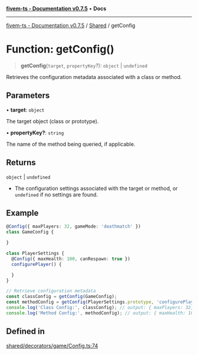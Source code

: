 [**fivem-ts - Documentation v0.7.5**](../../../README.md) • **Docs**

***

[fivem-ts - Documentation v0.7.5](../../../README.md) / [Shared](../README.md) / getConfig

# Function: getConfig()

> **getConfig**(`target`, `propertyKey`?): `object` \| `undefined`

Retrieves the configuration metadata associated with a class or method.

## Parameters

• **target**: `object`

The target object (class or prototype).

• **propertyKey?**: `string`

The name of the method being queried, if applicable.

## Returns

`object` \| `undefined`

- The configuration settings associated with the target or method, or `undefined` if no settings are found.

## Example

```ts
@Config({ maxPlayers: 32, gameMode: 'deathmatch' })
class GameConfig {

}

class PlayerSettings {
  @Config({ maxHealth: 100, canRespawn: true })
  configurePlayer() {

  }
}

// Retrieve configuration metadata
const classConfig = getConfig(GameConfig);
const methodConfig = getConfig(PlayerSettings.prototype, 'configurePlayer');
console.log('Class Config:', classConfig); // output: { maxPlayers: 32, gameMode: 'deathmatch' }
console.log('Method Config:', methodConfig); // output: { maxHealth: 100, canRespawn: true }
```

## Defined in

[shared/decorators/game/Config.ts:74](https://github.com/Purpose-Dev/fivem-ts/blob/main/src/shared/decorators/game/Config.ts#L74)

